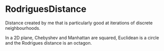 # RodriguesDistance

Distance created by me that is particularly good at iterations of discrete neighbourhoods.


In a 2D plane, Chebyshev and Manhattan are squared, Euclidean is a circle and the Rodrigues distance is an octagon.
